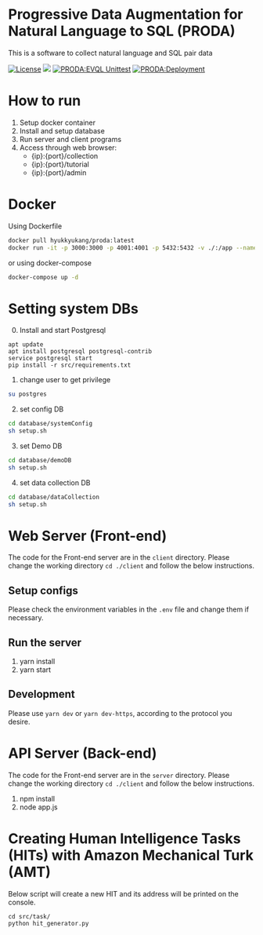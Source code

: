 # Progressive Data Augmentation for Natural Language to SQL (PRODA)

This is a software to collect natural language and SQL pair data

[![License](https://img.shields.io/badge/License-Apache%202.0-blue.svg)](https://opensource.org/licenses/Apache-2.0)
[<img src="https://img.shields.io/badge/dockerHub-image-important.svg?logo=Docker">](https://hub.docker.com/repository/docker/hyukkyukang/proda)
[![PRODA:EVQL Unittest](https://github.com/hyukkyukang/proda/actions/workflows/test_EVQL.yml/badge.svg)](https://github.com/hyukkyukang/PRODA/actions/workflows/test_EVQL.yml)
[![PRODA:Deployment](https://github.com/hyukkyukang/proda/actions/workflows/deployment_main.yml/badge.svg)](https://github.com/hyukkyukang/PRODA/actions/workflows/deployment_main.yml)

# How to run

1. Setup docker container 
2. Install and setup database
3. Run server and client programs
4. Access through web browser:
    - {ip}:{port}/collection
    - {ip}:{port}/tutorial
    - {ip}:{port}/admin

# Docker

Using Dockerfile

```bash
docker pull hyukkyukang/proda:latest
docker run -it -p 3000:3000 -p 4001:4001 -p 5432:5432 -v ./:/app --name proda hyukkyukang/proda:latest /bin/bash
```

or using docker-compose

```bash
docker-compose up -d
```

# Setting system DBs

0. Install and start Postgresql
```
apt update
apt install postgresql postgresql-contrib
service postgresql start
pip install -r src/requirements.txt
```


1. change user to get privilege

```bash
su postgres
```

2. set config DB

```bash
cd database/systemConfig
sh setup.sh
```

3. set Demo DB

```bash
cd database/demoDB
sh setup.sh
```

4. set data collection DB

```bash
cd database/dataCollection
sh setup.sh
```

# Web Server (Front-end)

The code for the Front-end server are in the `client` directory.
Please change the working directory `cd ./client` and follow the below instructions.
## Setup configs

Please check the environment variables in the `.env` file and change them if necessary.

## Run the server

1. yarn install
2. yarn start

## Development
Please use `yarn dev` or `yarn dev-https`, according to the protocol you desire.

# API Server (Back-end)

The code for the Front-end server are in the `server` directory.
Please change the working directory `cd ./client` and follow the below instructions.

1. npm install
2. node app.js

# Creating Human Intelligence Tasks (HITs) with Amazon Mechanical Turk (AMT)

Below script will create a new HIT and its address will be printed on the console.
```
cd src/task/
python hit_generator.py
```

